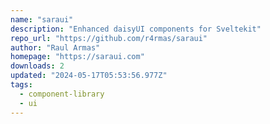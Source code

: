 ```yaml
---
name: "saraui"
description: "Enhanced daisyUI components for Sveltekit"
repo_url: "https://github.com/r4rmas/saraui"
author: "Raul Armas"
homepage: "https://saraui.com"
downloads: 2
updated: "2024-05-17T05:53:56.977Z"
tags: 
  - component-library
  - ui
---
```

